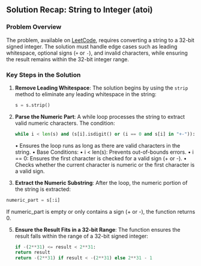 ## Solution Recap: String to Integer (atoi)

### Problem Overview
The problem, available on [LeetCode](https://leetcode.com/problems/string-to-integer-atoi/), requires converting a string to a 32-bit signed integer. The solution must handle edge cases such as leading whitespace, optional signs (`+` or `-`), and invalid characters, while ensuring the result remains within the 32-bit integer range.

### Key Steps in the Solution

1. **Remove Leading Whitespace**:
   The solution begins by using the `strip` method to eliminate any leading whitespace in the string:
   ```python
   s = s.strip()
   ```

2. **Parse the Numeric Part**:
   A while loop processes the string to extract valid numeric characters. The condition:
   ```python
   while i < len(s) and (s[i].isdigit() or (i == 0 and s[i] in "+-")):
   ```
	•	Ensures the loop runs as long as there are valid characters in the string.
	•	Base Conditions:
	•	i < len(s): Prevents out-of-bounds errors.
	•	i == 0: Ensures the first character is checked for a valid sign (+ or -).
	•	Checks whether the current character is numeric or the first character is a valid sign.

3.	**Extract the Numeric Substring**:
   After the loop, the numeric portion of the string is extracted:
   ```python
   numeric_part = s[:i]
   ```
   If numeric_part is empty or only contains a sign (+ or -), the function returns 0.


5.	**Ensure the Result Fits in a 32-bit Range**:
    The function ensures the result falls within the range of a 32-bit signed integer:
    ```python
    if -(2**31) <= result < 2**31:
    return result
    return -(2**31) if result < -(2**31) else 2**31 - 1
    ```

    




